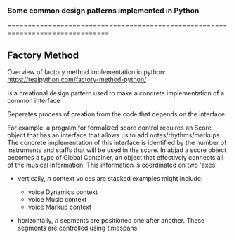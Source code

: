 ### Some common design patterns implemented in Python

===============================================================================

## Factory Method

Overview of factory method implementation in python:
<https://realpython.com/factory-method-python/>

Is a creational design pattern used to make a concrete implementation of a
common interface

Seperates process of creation from the code that depends on the interface

For example:
a program for formalized score control requires an Score object that has
an interface that allows us to add notes/rhythms/markups. The concrete
implementation of this interface is identified by the number of
instruments and staffs that will be used in the score.
In abjad a score object becomes a type of Global Container, an object that
effectively connects all of the musical information. This information is
coordinated on two 'axes'

- vertically, _n_ context voices are stacked examples might include:

  - voice Dynamics context
  - voice Music context
  - voice Markup context

- horizontally, _n_ segments are positioned one after another. These segments
  are controlled using timespans
